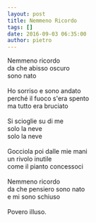 ```yaml
---
layout: post
title: Nemmeno Ricordo
tags: []
date: 2016-09-03 06:35:00
author: pietro
---
```

Nemmeno ricordo<br/>da che abisso oscuro<br/>sono nato<br/><br/>Ho sorriso e sono andato<br/>perché il fuoco s'era spento<br/>ma tutto era bruciato<br/><br/>Si scioglie su di me<br/>solo la neve<br/>solo la neve<br/><br/>Gocciola poi dalle mie mani<br/>un rivolo inutile<br/>come il pianto concessoci<br/><br/>Nemmeno ricordo<br/>da che pensiero sono nato<br/>e mi sono schiuso<br/><br/>Povero illuso.
